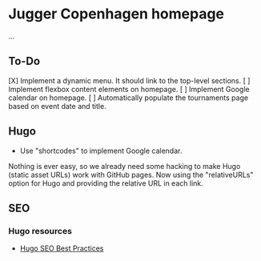 # Jugger Copenhagen homepage

...

## To-Do

[X] Implement a dynamic menu. It should link to the top-level sections.
[ ] Implement flexbox content elements on homepage.
[ ] Implement Google calendar on homepage.
[ ] Automatically populate the tournaments page based on event date and title.
 
## Hugo

- Use "shortcodes" to implement Google calendar.

Nothing is ever easy, so we already need some hacking to make Hugo (static asset URLs) work with GitHub pages. Now using the "relativeURLs" option for Hugo and providing the relative URL in each link.

## SEO

### Hugo resources

- [Hugo SEO Best Practices](https://cloudcannon.com/tutorials/hugo-seo-best-practices/)
